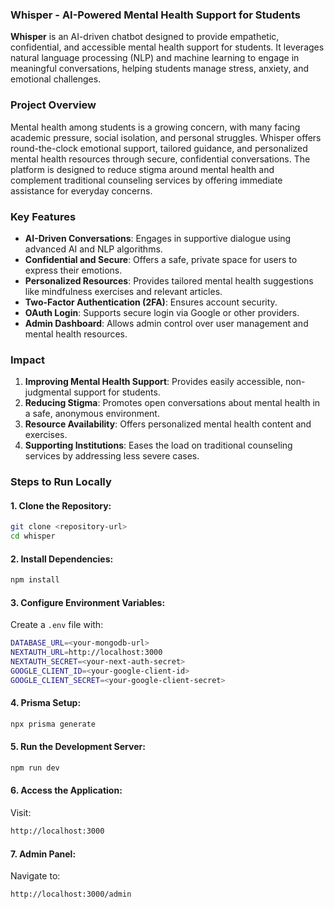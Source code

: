 

### Whisper - AI-Powered Mental Health Support for Students

**Whisper** is an AI-driven chatbot designed to provide empathetic, confidential, and accessible mental health support for students. It leverages natural language processing (NLP) and machine learning to engage in meaningful conversations, helping students manage stress, anxiety, and emotional challenges.

### Project Overview

Mental health among students is a growing concern, with many facing academic pressure, social isolation, and personal struggles. Whisper offers round-the-clock emotional support, tailored guidance, and personalized mental health resources through secure, confidential conversations. The platform is designed to reduce stigma around mental health and complement traditional counseling services by offering immediate assistance for everyday concerns.

### Key Features

- **AI-Driven Conversations**: Engages in supportive dialogue using advanced AI and NLP algorithms.
- **Confidential and Secure**: Offers a safe, private space for users to express their emotions.
- **Personalized Resources**: Provides tailored mental health suggestions like mindfulness exercises and relevant articles.
- **Two-Factor Authentication (2FA)**: Ensures account security.
- **OAuth Login**: Supports secure login via Google or other providers.
- **Admin Dashboard**: Allows admin control over user management and mental health resources.

### Impact

1. **Improving Mental Health Support**: Provides easily accessible, non-judgmental support for students.
2. **Reducing Stigma**: Promotes open conversations about mental health in a safe, anonymous environment.
3. **Resource Availability**: Offers personalized mental health content and exercises.
4. **Supporting Institutions**: Eases the load on traditional counseling services by addressing less severe cases.

### Steps to Run Locally

#### 1. **Clone the Repository**:
   ```bash
   git clone <repository-url>
   cd whisper
   ```

#### 2. **Install Dependencies**:
   ```bash
   npm install
   ```

#### 3. **Configure Environment Variables**:
   Create a `.env` file with:
   ```bash
   DATABASE_URL=<your-mongodb-url>
   NEXTAUTH_URL=http://localhost:3000
   NEXTAUTH_SECRET=<your-next-auth-secret>
   GOOGLE_CLIENT_ID=<your-google-client-id>
   GOOGLE_CLIENT_SECRET=<your-google-client-secret>
   ```

#### 4. **Prisma Setup**:
   ```bash
   npx prisma generate
   ```

#### 5. **Run the Development Server**:
   ```bash
   npm run dev
   ```

#### 6. **Access the Application**:
   Visit:
   ```bash
   http://localhost:3000
   ```

#### 7. **Admin Panel**:
   Navigate to:
   ```bash
   http://localhost:3000/admin
   ```
